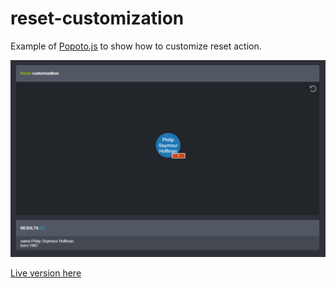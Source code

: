 # reset-customization

Example of [Popoto.js](http://popotojs.com/) to show how to customize reset action.

[![Main screenshot](screen/main.png "Main screenshot")](https://nhogs.github.io/popoto-examples/reset-customization/index.html)

[Live version here](https://nhogs.github.io/popoto-examples/reset-customization/index.html)

